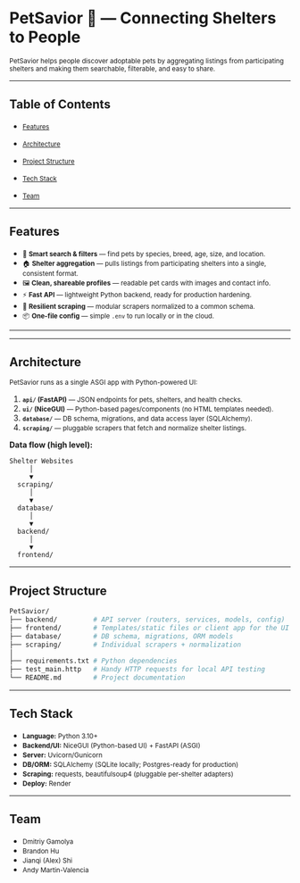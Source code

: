 # PetSavior 🐾 — Connecting Shelters to People

<small>PetSavior helps people discover adoptable pets by aggregating listings from participating shelters and making them searchable, filterable, and easy to share.</small>


---


## Table of Contents
- <small>[Features](#features)</small>

- <small>[Architecture](#architecture)</small>

- <small>[Project Structure](#project-structure)</small>

- <small>[Tech Stack](#tech-stack)</small>

- <small>[Team](#team)</small>


---




## Features
- <small>🔎 **Smart search & filters** — find pets by species, breed, age, size, and location.</small>
- <small>🏠 **Shelter aggregation** — pulls listings from participating shelters into a single, consistent format.</small>
- <small>🖼️ **Clean, shareable profiles** — readable pet cards with images and contact info.</small>
- <small>⚡ **Fast API** — lightweight Python backend, ready for production hardening.</small>
- <small>🧹 **Resilient scraping** — modular scrapers normalized to a common schema.</small>
- <small>📦 **One-file config** — simple `.env` to run locally or in the cloud.</small>


---


---


## Architecture
<small>PetSavior runs as a single ASGI app with Python-powered UI:</small>

1. <small>**`api/` (FastAPI)** — JSON endpoints for pets, shelters, and health checks.</small>  
2. <small>**`ui/` (NiceGUI)** — Python-based pages/components (no HTML templates needed).</small>  
3. <small>**`database/`** — DB schema, migrations, and data access layer (SQLAlchemy).</small>  
4. <small>**`scraping/`** — pluggable scrapers that fetch and normalize shelter listings.</small>  

**Data flow (high level):**

```text
Shelter Websites 
     │
     ▼
  scraping/
     │
     ▼
  database/
     │
     ▼
  backend/
     │
     ▼
  frontend/
```


---


## Project Structure

```bash
PetSavior/
├── backend/         # API server (routers, services, models, config)
├── frontend/        # Templates/static files or client app for the UI
├── database/        # DB schema, migrations, ORM models
├── scraping/        # Individual scrapers + normalization
│
├── requirements.txt # Python dependencies
├── test_main.http   # Handy HTTP requests for local API testing
└── README.md        # Project documentation
```


---


## Tech Stack
- <small>**Language:** Python 3.10+</small>
- <small>**Backend/UI:** NiceGUI (Python-based UI) + FastAPI (ASGI)</small>
- <small>**Server:** Uvicorn/Gunicorn</small>
- <small>**DB/ORM:** SQLAlchemy (SQLite locally; Postgres-ready for production)</small>
- <small>**Scraping:** requests, beautifulsoup4 (pluggable per-shelter adapters)</small>
- <small>**Deploy:** Render </small>




---


## Team
- <small>Dmitriy Gamolya</small>  
- <small>Brandon Hu</small>  
- <small>Jianqi (Alex) Shi</small>  
- <small>Andy Martin-Valencia</small>








